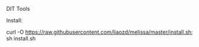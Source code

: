 DIT Tools

Install:

curl -O https://raw.githubusercontent.com/liaozd/melissa/master/install.sh; sh install.sh
